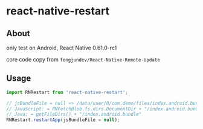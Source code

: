 
# react-native-restart

## About

only test on Android, React Native 0.61.0-rc1

core code copy from `fengjundev/React-Native-Remote-Update`

## Usage
```javascript
import RNRestart from 'react-native-restart';

// jsBundleFile = null => /data/user/0/com.demo/files/index.android.bundle
// JavaScript: = RNFetchBlob.fs.dirs.DocumentDir + "/index.android.bundle"
// Java: = getFileDirs() + "/index.android.bundle"
RNRestart.restartApp(jsBundleFile = null);
```
